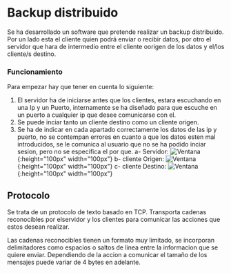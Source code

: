 # Backup distribuido

Se ha desarrollado un software que pretende realizar un backup distribuido.
Por un lado esta el cliente quien podrá enviar o recibir datos, por otro el servidor que hara de intermedio entre
el cliente oorigen de los datos y el/los cliente/s destino. 

### Funcionamiento

Para empezar hay que tener en cuenta lo siguiente:
 1. El servidor ha de iniciarse antes que los clientes, estara escuchando en una Ip y un Puerto, internamente se ha diseñado
    para que escuche en un puerto a cualquier ip que desee comunicarse con el.
 2.  Se puede inciar tanto un cliente destino como un cliente origen.
 3. Se ha de indicar en cada apartado correctamente los datos de las ip y puerto, no se contempan errores en cuanto 
    a que los datos esten mal introducidos, se le comunica al usuario que no se ha podido inciar sesion, pero no se especifica
    el por que. 
    a- Servidor:
	![Ventana](/../master/images/servidor.png){:height="100px" width="100px"}
    b- cliente Origen:
	![Ventana](/../master/images/cliO.png){:height="100px" width="100px"}
    c- cliente Destino:
	![Ventana](/../master/images/cliD.png){:height="100px" width="100px"}


## Protocolo

Se trata de un protocolo de texto basado en TCP. 
Transporta cadenas reconocibles por elservidor y los clientes para comunicar las acciones que estos desean realizar.

Las cadenas reconocibles tienen un formato muy limitado, se incorporan delimitadores como espacios o saltos de linea 
entre la informacion que se quiere enviar. Dependiendo de la accion a comunicar el tamaño de los mensajes puede variar
de 4 bytes en adelante. 


